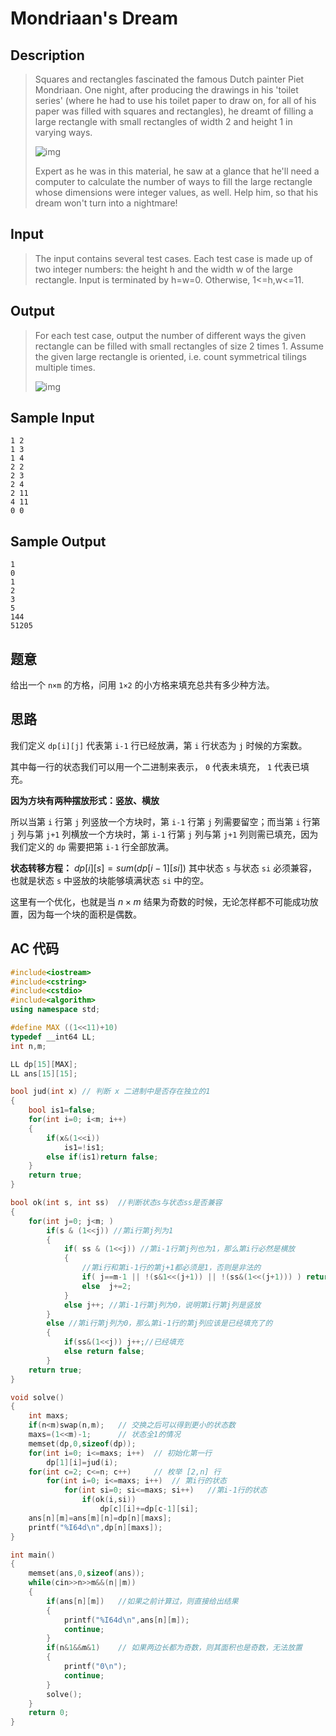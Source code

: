 # Mondriaan's Dream

## **Description**

> Squares and rectangles fascinated the famous Dutch painter Piet Mondriaan. One night, after producing the drawings in his 'toilet series' (where he had to use his toilet paper to draw on, for all of his paper was filled with squares and rectangles), he dreamt of filling a large rectangle with small rectangles of width 2 and height 1 in varying ways.
>
> ![img](https://www.dreamwings.cn/wp-content/uploads/2017/04/2411_1.gif)
>
> Expert as he was in this material, he saw at a glance that he'll need a computer to calculate the number of ways to fill the large rectangle whose dimensions were integer values, as well. Help him, so that his dream won't turn into a nightmare!



## **Input**

> The input contains several test cases. Each test case is made up of two integer numbers: the height h and the width w of the large rectangle. Input is terminated by h=w=0. Otherwise, 1<=h,w<=11.



## **Output**

> For each test case, output the number of different ways the given rectangle can be filled with small rectangles of size 2 times 1. Assume the given large rectangle is oriented, i.e. count symmetrical tilings multiple times.
>
> ![img](https://www.dreamwings.cn/wp-content/uploads/2017/04/2411_2.gif)



## **Sample Input**

    1 2
    1 3
    1 4
    2 2
    2 3
    2 4
    2 11
    4 11
    0 0



## **Sample Output**

    1
    0
    1
    2
    3
    5
    144
    51205



## **题意**

给出一个 `n×m` 的方格，问用 `1×2` 的小方格来填充总共有多少种方法。



## **思路**

我们定义 `dp[i][j]` 代表第 `i-1` 行已经放满，第 `i` 行状态为 `j` 时候的方案数。

其中每一行的状态我们可以用一个二进制来表示， `0` 代表未填充， `1` 代表已填充。



**因为方块有两种摆放形式：竖放、横放**

所以当第 `i` 行第 `j` 列竖放一个方块时，第 `i-1` 行第 `j` 列需要留空；而当第 `i` 行第 `j` 列与第 `j+1` 列横放一个方块时，第 `i-1` 行第 `j` 列与第 `j+1` 列则需已填充，因为我们定义的 `dp` 需要把第 `i-1` 行全部放满。

**状态转移方程：** $dp[i][s]=sum(dp[i-1][si])$ 其中状态 `s` 与状态 `si` 必须兼容，也就是状态 `s` 中竖放的块能够填满状态 `si` 中的空。



这里有一个优化，也就是当 $n×m$ 结果为奇数的时候，无论怎样都不可能成功放置，因为每一个块的面积是偶数。



## **AC 代码**

```cpp
#include<iostream>
#include<cstring>
#include<cstdio>
#include<algorithm>
using namespace std;

#define MAX ((1<<11)+10)
typedef __int64 LL;
int n,m;

LL dp[15][MAX];
LL ans[15][15];

bool jud(int x) // 判断 x 二进制中是否存在独立的1
{
    bool is1=false;
    for(int i=0; i<m; i++)
    {
        if(x&(1<<i))
            is1=!is1;
        else if(is1)return false;
    }
    return true;
}

bool ok(int s, int ss)  //判断状态s与状态ss是否兼容
{
    for(int j=0; j<m; )
        if(s & (1<<j)) //第i行第j列为1
        {
            if( ss & (1<<j)) //第i-1行第j列也为1，那么第i行必然是横放
            {
                //第i行和第i-1行的第j+1都必须是1，否则是非法的
                if( j==m-1 || !(s&1<<(j+1)) || !(ss&(1<<(j+1))) ) return false;
                else  j+=2;
            }
            else j++; //第i-1行第j列为0，说明第i行第j列是竖放
        }
        else //第i行第j列为0，那么第i-1行的第j列应该是已经填充了的
        {
            if(ss&(1<<j)) j++;//已经填充
            else return false;
        }
    return true;
}

void solve()
{
    int maxs;
    if(n<m)swap(n,m);   // 交换之后可以得到更小的状态数
    maxs=(1<<m)-1;      // 状态全1的情况
    memset(dp,0,sizeof(dp));
    for(int i=0; i<=maxs; i++)  // 初始化第一行
        dp[1][i]=jud(i);
    for(int c=2; c<=n; c++)     // 枚举 [2,n] 行
        for(int i=0; i<=maxs; i++)  // 第i行的状态
            for(int si=0; si<=maxs; si++)   //第i-1行的状态
                if(ok(i,si))
                    dp[c][i]+=dp[c-1][si];
    ans[n][m]=ans[m][n]=dp[n][maxs];
    printf("%I64d\n",dp[n][maxs]);
}

int main()
{
    memset(ans,0,sizeof(ans));
    while(cin>>n>>m&&(n||m))
    {
        if(ans[n][m])   //如果之前计算过，则直接给出结果
        {
            printf("%I64d\n",ans[n][m]);
            continue;
        }
        if(n&1&&m&1)    // 如果两边长都为奇数，则其面积也是奇数，无法放置
        {
            printf("0\n");
            continue;
        }
        solve();
    }
    return 0;
}
```

